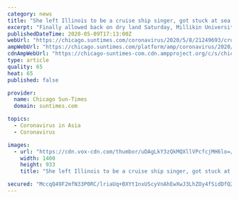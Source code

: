 ```yaml
---
category: news
title: "She left Illinois to be a cruise ship singer, got stuck at sea nearly 2 months by COVID-19"
excerpt: "Finally allowed back on dry land Saturday, Millikin University grad Julia Lindsey says: ‘I’m going to stay away from the water for a long time.’"
publishedDateTime: 2020-05-09T17:13:00Z
webUrl: "https://chicago.suntimes.com/coronavirus/2020/5/8/21249693/cruise-ship-singer-stranded-julia-lindsey-celebrity-infinity-royal-caribbean-cruises-millikin-miami"
ampWebUrl: "https://chicago.suntimes.com/platform/amp/coronavirus/2020/5/8/21249693/cruise-ship-singer-stranded-julia-lindsey-celebrity-infinity-royal-caribbean-cruises-millikin-miami"
cdnAmpWebUrl: "https://chicago-suntimes-com.cdn.ampproject.org/c/s/chicago.suntimes.com/platform/amp/coronavirus/2020/5/8/21249693/cruise-ship-singer-stranded-julia-lindsey-celebrity-infinity-royal-caribbean-cruises-millikin-miami"
type: article
quality: 65
heat: 65
published: false

provider:
  name: Chicago Sun-Times
  domain: suntimes.com

topics:
  - Coronavirus in Asia
  - Coronavirus

images:
  - url: "https://cdn.vox-cdn.com/thumbor/uDAgLkY3zQkMQXllVPcfcjMH6lo=/1400x0/filters:no_upscale()/cdn.vox-cdn.com/uploads/chorus_asset/file/19949282/1212376797.jpg.jpg"
    width: 1400
    height: 933
    title: "She left Illinois to be a cruise ship singer, got stuck at sea nearly 2 months by COVID-19"

secured: "MccqQ49F2mfN33P0RC/lriaUq+BXYt1nxUScyVnAhEwXwJ3LhZOy4fSidDfQ29vHdO5v7dksTAuUA7E+O7gFZCmkVXwPInw+EL+r9smF/kAPDxWuQc9sAHu2IFRS5ZcNb7cwhFY7EtaUVoyedk+XsVae4huneaKEZdEX7dCkPmPB1BdDQGsbJJy5SzIjnRThP4lBoCO//B4SWo6pFGMqVP4jlPLDxbirbQWyQ8UGEY0jewjSzK0jmRG7n6xwhzOUKKgle5pxfgHji+H3hpV0/76aJOm9Okhm5zhlAS+Rf2SLgAoOjeXNWBUC5Gh7z5m6;SyvuhxTH2tChXIf7GCPVKQ=="
---
```


